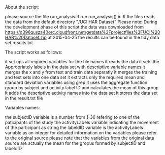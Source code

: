 About the script:

please source the file run_analysis.R
run run_analysis() in R
the files reads the data from the default directory "/UCI HAR Dataset" Please note: During the development phase of this script the data was downloaded from https://d396qusza40orc.cloudfront.net/getdata%2Fprojectfiles%2FUCI%20HAR%20Dataset.zip at 2015-04-25
the results can be found in the tidy data set results.txt

The script works as follows:

it set ups all required variables for the file names
it reads the data
it sets the Appropriately labels in the data set with descriptive variable names
it merges the x and y from test and train data separatly
it merges the training and test sets into one data set
it extracts only the required mean and standard deviation variables using grep
it uses the aggregate function group by subject and activity label ID and calculates the mean of this group
it adds the descriptive activity names into the data set
it stores the data set in the result.txt file

Variables names:

the subjectID variable is a number from 1-30 refering to one of the paticipants of the study
the activityLabels variable indicating the movement of the participant as string
the labeldID variable is the activityLabels variable as an integer
for detailed information on the variables please refer to the original source
please note that the variables from the original data source are actually the mean for the gropus formed by subjectID and labeldID
